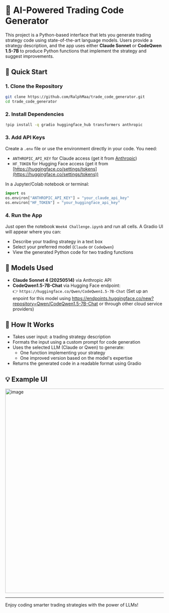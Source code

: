 # 🧠 AI-Powered Trading Code Generator

This project is a Python-based interface that lets you generate trading strategy code using state-of-the-art language models. Users provide a strategy description, and the app uses either **Claude Sonnet** or **CodeQwen 1.5-7B** to produce Python functions that implement the strategy and suggest improvements.

## 🚀 Quick Start

### 1. Clone the Repository

```bash
git clone https://github.com/RalphMaa/trade_code_generator.git
cd trade_code_generator
```

### 2. Install Dependencies

```bash
!pip install -q gradio huggingface_hub transformers anthropic
```

### 3. Add API Keys

Create a `.env` file or use the environment directly in your code. You need:

- `ANTHROPIC_API_KEY` for Claude access (get it from [Anthropic](https://www.anthropic.com))
- `HF_TOKEN` for Hugging Face access (get it from [https://huggingface.co/settings/tokens](https://huggingface.co/settings/tokens))

In a Jupyter/Colab notebook or terminal:

```python
import os
os.environ["ANTHROPIC_API_KEY"] = "your_claude_api_key"
os.environ["HF_TOKEN"] = "your_huggingface_api_key"
```

### 4. Run the App

Just open the notebook `Week4 Challenge.ipynb` and run all cells. A Gradio UI will appear where you can:

- Describe your trading strategy in a text box
- Select your preferred model (`Claude` or `CodeQwen`)
- View the generated Python code for two trading functions

## 🤖 Models Used

- **Claude Sonnet 4 (20250514)** via Anthropic API
- **CodeQwen1.5-7B-Chat** via Hugging Face endpoint:  
  👉 `https://huggingface.co/Qwen/CodeQwen1.5-7B-Chat`
(Set up an enpoint for this model using https://endpoints.huggingface.co/new?repository=Qwen/CodeQwen1.5-7B-Chat or through other cloud service providers)
  
## 🧩 How It Works

- Takes user input: a trading strategy description
- Formats the input using a custom prompt for code generation
- Uses the selected LLM (Claude or Qwen) to generate:
  - One function implementing your strategy
  - One improved version based on the model's expertise
- Returns the generated code in a readable format using Gradio

## 💡 Example UI

<img width="1903" height="651" alt="image" src="https://github.com/user-attachments/assets/dda10985-5adb-4a82-8c22-445d0ff85082" />

---

Enjoy coding smarter trading strategies with the power of LLMs!
